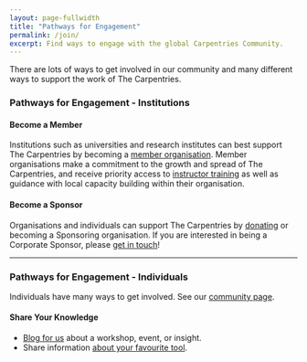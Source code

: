 ```yaml
---
layout: page-fullwidth
title: "Pathways for Engagement"
permalink: /join/
excerpt: Find ways to engage with the global Carpentries Community.
---
```


There are lots of ways to get involved in our community and many different ways to support the work of The Carpentries. 

### Pathways for Engagement - Institutions

#### Become a Member

Institutions such as universities and research institutes can best support 
The Carpentries by becoming a <a href="{% link pages/membership.md %}">member organisation</a>. Member organisations make a commitment to the growth and spread of The Carpentries, and receive priority access to [instructor training](https://docs.carpentries.org/topic_folders/instructor_training/index.html) as well as guidance with local capacity building within their organisation. 

#### Become a Sponsor

Organisations and individuals can support The Carpentries by [donating]({{site.fundraising_link}}) or becoming a Sponsoring organisation. If you are interested in being a Corporate Sponsor, please [get in touch](mailto:sponsor@carpentries.org)!



  
<hr>

### Pathways for Engagement - Individuals
  
Individuals have many ways to get involved. See our [community page]({{site.url}}/community/).

#### Share Your Knowledge

- <a href="https://carpentries.typeform.com/to/BK55ld">Blog for us</a> about a workshop, event, or insight.
- Share information <a href="https://docs.google.com/forms/d/e/1FAIpQLSeiu5NzJsLxYueaQrNn_qKbaa5JR2Sz12CeCRyedKQxwb54Dw/viewform">about your favourite tool</a>.

  


